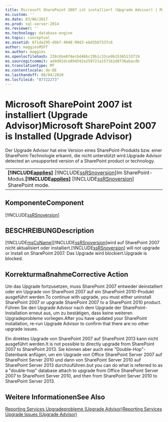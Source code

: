 ```yaml
---
title: Microsoft SharePoint 2007 ist installiert (Upgrade Advisor) | Microsoft-Dokumentation
ms.custom: ''
ms.date: 03/06/2017
ms.prod: sql-server-2014
ms.reviewer: ''
ms.technology: database-engine
ms.topic: conceptual
ms.assetid: 6f1da295-d9b7-4948-99d3-ebd3587337c6
author: maggiesMSFT
ms.author: maggies
ms.openlocfilehash: 238c6be0f4ecbd46bc29b1c33ce9b15365133719
ms.sourcegitcommit: ad4d92dce894592a259721a1571b1d8736abacdb
ms.translationtype: MT
ms.contentlocale: de-DE
ms.lasthandoff: 08/04/2020
ms.locfileid: "87722273"
---
```

# <a name="microsoft-sharepoint-2007-is-installed-upgrade-advisor"></a><span data-ttu-id="c220f-102">Microsoft SharePoint 2007 ist installiert (Upgrade Advisor)</span><span class="sxs-lookup"><span data-stu-id="c220f-102">Microsoft SharePoint 2007 is Installed (Upgrade Advisor)</span></span>
  <span data-ttu-id="c220f-103">Der Upgrade Advisor hat eine Version eines SharePoint-Produkts bzw. einer SharePoint-Technologie erkannt, die nicht unterstützt wird.</span><span class="sxs-lookup"><span data-stu-id="c220f-103">Upgrade Advisor detected an unsupported version of a SharePoint product or technology.</span></span>  
  
||  
|-|  
|<span data-ttu-id="c220f-104">**[!INCLUDE[applies](../../includes/applies-md.md)]**  [!INCLUDE[ssRSnoversion](../../includes/ssrsnoversion-md.md)]Im SharePoint-Modus.</span><span class="sxs-lookup"><span data-stu-id="c220f-104">**[!INCLUDE[applies](../../includes/applies-md.md)]**  [!INCLUDE[ssRSnoversion](../../includes/ssrsnoversion-md.md)] SharePoint mode.</span></span>|  
  
## <a name="component"></a><span data-ttu-id="c220f-105">Komponente</span><span class="sxs-lookup"><span data-stu-id="c220f-105">Component</span></span>  
 [!INCLUDE[ssRSnoversion](../../includes/ssrsnoversion-md.md)]  
  
## <a name="description"></a><span data-ttu-id="c220f-106">BESCHREIBUNG</span><span class="sxs-lookup"><span data-stu-id="c220f-106">Description</span></span>  
 [!INCLUDE[msCoName](../../includes/msconame-md.md)]<span data-ttu-id="c220f-107">[!INCLUDE[ssRSnoversion](../../includes/ssrsnoversion-md.md)]wird auf SharePoint 2007 nicht aktualisiert oder installiert.</span><span class="sxs-lookup"><span data-stu-id="c220f-107">[!INCLUDE[ssRSnoversion](../../includes/ssrsnoversion-md.md)] will not upgrade or install on SharePoint 2007.</span></span> <span data-ttu-id="c220f-108">Das Upgrade wird blockiert.</span><span class="sxs-lookup"><span data-stu-id="c220f-108">Upgrade is blocked.</span></span>  
  
## <a name="corrective-action"></a><span data-ttu-id="c220f-109">Korrekturmaßnahme</span><span class="sxs-lookup"><span data-stu-id="c220f-109">Corrective Action</span></span>  
 <span data-ttu-id="c220f-110">Um das Upgrade fortzusetzen, muss SharePoint 2007 entweder deinstalliert oder ein Upgrade von SharePoint 2007 auf ein SharePoint 2010-Produkt ausgeführt werden.</span><span class="sxs-lookup"><span data-stu-id="c220f-110">To continue with upgrade, you must either uninstall SharePoint 2007 or upgrade SharePoint 2007 to a SharePoint 2010 product.</span></span> <span data-ttu-id="c220f-111">Führen Sie den Upgrade Advisor nach dem Upgrade der SharePoint-Installation erneut aus, um zu bestätigen, dass keine weiteren Upgradeprobleme vorliegen.</span><span class="sxs-lookup"><span data-stu-id="c220f-111">After you have updated your SharePoint installation, re-run Upgrade Advisor to confirm that there are no other upgrade issues.</span></span>  
  
 <span data-ttu-id="c220f-112">Ein direktes Upgrade von SharePoint 2007 auf SharePoint 2013 kann nicht ausgeführt werden.</span><span class="sxs-lookup"><span data-stu-id="c220f-112">It is not possible to directly upgrade from SharePoint 2007 to SharePoint 2013.</span></span> <span data-ttu-id="c220f-113">Sie können aber auch eine "Double-Hop"-Datenbank anfügen, um ein Upgrade von Office SharePoint Server 2007 auf SharePoint Server 2010 und dann von SharePoint Server 2010 auf SharePoint Server 2013 durchzuführen.</span><span class="sxs-lookup"><span data-stu-id="c220f-113">but you can do what is referred to as a "double-hop" database attach to upgrade from Office SharePoint Server 2007 to SharePoint Server 2010, and then from SharePoint Server 2010 to SharePoint Server 2013.</span></span>  
  
## <a name="see-also"></a><span data-ttu-id="c220f-114">Weitere Informationen</span><span class="sxs-lookup"><span data-stu-id="c220f-114">See Also</span></span>  
 [<span data-ttu-id="c220f-115">Reporting Services Upgradeprobleme &#40;Upgrade Advisor&#41;</span><span class="sxs-lookup"><span data-stu-id="c220f-115">Reporting Services Upgrade Issues &#40;Upgrade Advisor&#41;</span></span>](../../../2014/sql-server/install/reporting-services-upgrade-issues-upgrade-advisor.md)  
  
  
